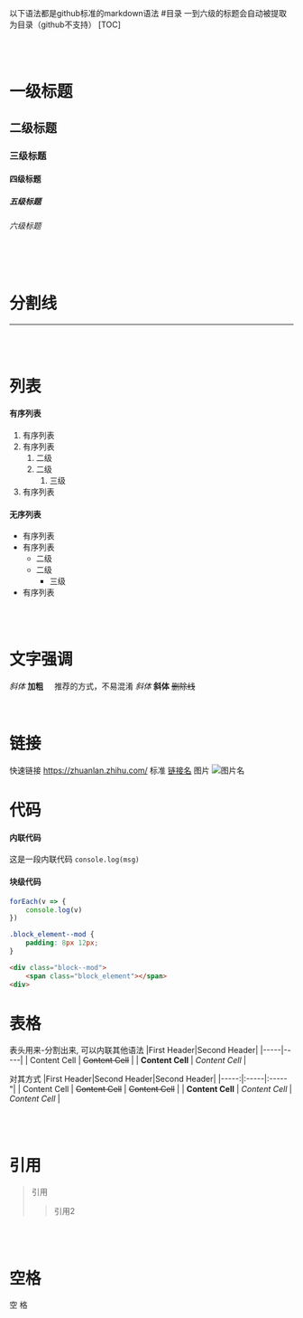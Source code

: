 以下语法都是github标准的markdown语法
#目录
一到六级的标题会自动被提取为目录（github不支持）
[TOC]


<br /><br />

# 一级标题
## 二级标题
### 三级标题
#### 四级标题
##### 五级标题
###### 六级标题

<br /><br />

# 分割线
----

<br /><br />

# 列表
#### 有序列表
1. 有序列表
2. 有序列表
    1. 二级
    2. 二级
        1. 三级
3. 有序列表

#### 无序列表
* 有序列表
* 有序列表
    * 二级
    * 二级
        * 三级
* 有序列表

<br /><br />

# 文字强调
*斜体* **加粗**   &nbsp;&nbsp;&nbsp;&nbsp;推荐的方式，不易混淆
_斜体_ __斜体__
~~删除线~~

<br>

# 链接
快速链接
<https://zhuanlan.zhihu.com/> 
标准
[链接名](https://zhuanlan.zhihu.com/lixianjie "深蓝") 
图片
![图片名](https://github.com/qq1073830130/blog/blob/master/2018-10-14/img/7.jpg?raw=true "描述")

# 代码
#### 内联代码
这是一段内联代码 `console.log(msg)`

#### 块级代码
```js
forEach(v => {
    console.log(v)
})
```
```css
.block_element--mod {
    padding: 8px 12px;
}
```
```html
<div class="block--mod">
    <span class="block_element"></span>
<div>
```

# 表格
表头用来-分割出来, 可以内联其他语法
|First Header|Second Header|
|-----|-----|
| Content Cell  | ~~Content Cell~~  |
| **Content Cell**  | *Content Cell*  |

对其方式
|First Header|Second Header|Second Header|
|-----:|:-----|:-----"|
| Content Cell  | ~~Content Cell~~  | ~~Content Cell~~  |
| **Content Cell**  | *Content Cell*  | *Content Cell*  |

<br>
<br>

# 引用 
> 引用
  >> 引用2

<br>
<br>

# 空格
空&nbsp;格


